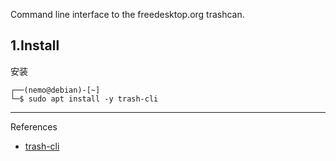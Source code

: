 Command line interface to the freedesktop.org trashcan.

## 1.Install

安装

```
┌──(nemo@debian)-[~]
└─$ sudo apt install -y trash-cli
```

---

References

- [trash-cli](https://github.com/andreafrancia/trash-cli)
